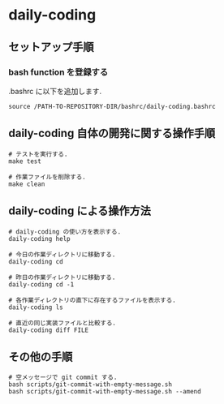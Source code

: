 # daily-coding

## セットアップ手順

### bash function を登録する

.bashrc に以下を追加します.

    source /PATH-TO-REPOSITORY-DIR/bashrc/daily-coding.bashrc

## daily-coding 自体の開発に関する操作手順

    # テストを実行する.
    make test

    # 作業ファイルを削除する.
    make clean

## daily-coding による操作方法

    # daily-coding の使い方を表示する.
    daily-coding help

    # 今日の作業ディレクトリに移動する.
    daily-coding cd

    # 昨日の作業ディレクトリに移動する.
    daily-coding cd -1

    # 各作業ディレクトリの直下に存在するファイルを表示する.
    daily-coding ls

    # 直近の同じ実装ファイルと比較する.
    daily-coding diff FILE

## その他の手順

    # 空メッセージで git commit する.
    bash scripts/git-commit-with-empty-message.sh
    bash scripts/git-commit-with-empty-message.sh --amend

